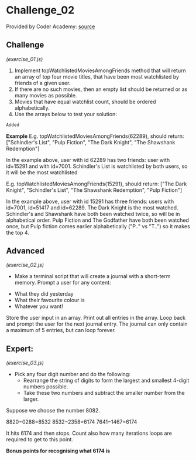 # Challenge_02

Provided by Coder Academy: [source](https://coderacademyedu.github.io/resources/afternoon_challenge_most_watched_movies.html)

## Challenge
*(exercise_01.js)*
1. Implement topWatchlistedMoviesAmongFriends method that will return an array of top four movie titles, that have been most watchlisted by friends of a given user.
2. If there are no such movies, then an empty list should be returned or as many movies as possible.
3. Movies that have equal watchlist count, should be ordered alphabetically.
4. Use the arrays below to test your solution:

```javascript
Added
```

**Example**
E.g. topWatchlistedMoviesAmongFriends(62289), should return: ["Schindler's List", "Pulp Fiction", "The Dark Knight", "The Shawshank Redemption"]

In the example above, user with id 62289 has two friends: user with id=15291 and with id=7001.
Schindler's List is watchlisted by both users, so it will be the most watchlisted

E.g. topWatchlistedMoviesAmongFriends(15291), should return: ["The Dark Knight", "Schindler's List", "The Shawshank Redemption", "Pulp Fiction"]

In the example above, user with id 15291 has three friends: users with id=7001, id=51417 and id=62289.
The Dark Knight is the most watched.
Schindler's and Shawshank have both been watched twice, so will be in alphabetical order.
Pulp Fiction and The Godfather have both been watched once, but Pulp fiction comes earlier alphabetically ("P.." vs "T..") so it makes the top 4.


## Advanced
*(exercise_02.js)*

* Make a terminal script that will create a journal with a short-term memory.
Prompt a user for any content:
- What they did yesterday
- What their favourite colour is 
- Whatever you want! 

Store the user input in an array.
Print out all entries in the array.
Loop back and prompt the user for the next journal entry.
The journal can only contain a maximum of 5 entries, but can loop forever.

## Expert:
*(exercise_03.js)*

* Pick any four digit number and do the following:
  * Rearrange the string of digits to form the largest and smallest 4-digit numbers possible.
  * Take these two numbers and subtract the smaller number from the larger. 

Suppose we choose the number 8082.

8820−0288=8532
8532−2358=6174
7641−1467=6174 

It hits 6174 and then stops.
Count also how many iterations loops are required to get to this point.

**Bonus points for recognising what 6174 is**
